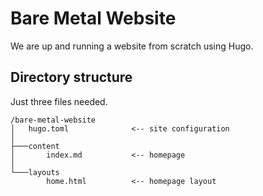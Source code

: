 # Bare Metal Website

We are up and running a website from scratch using Hugo.

## Directory structure

Just three files needed.

```text
/bare-metal-website
│   hugo.toml              <-- site configuration
│
├───content
│       index.md           <-- homepage
│
└───layouts
        home.html          <-- homepage layout
```
